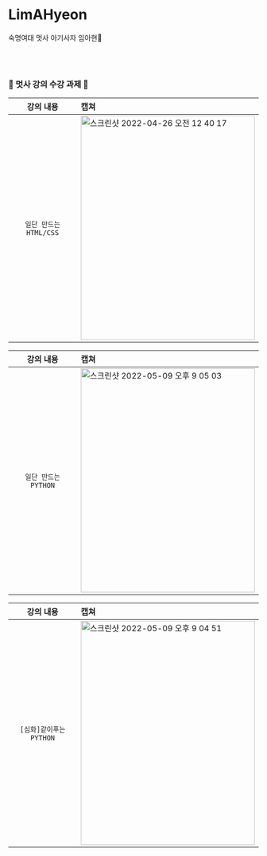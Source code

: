 # LimAHyeon
숙명여대 멋사 아기사자 임아현🦁

<br><br>
### 🦁 멋사 강의 수강 과제 🦁

| 강의 내용 | 캡쳐 | 
|:------:|:------|
|`일단 만드는 HTML/CSS`|<img width="350" height = "450" alt="스크린샷 2022-04-26 오전 12 40 17" src="https://user-images.githubusercontent.com/80513699/165124445-3124d481-202a-4f98-994d-a0f2883c13fe.png"> |

| 강의 내용 | 캡쳐 | 
|:------:|:------|
|`일단 만드는 PYTHON`| <img width="350" height = "450" alt="스크린샷 2022-05-09 오후 9 05 03" src="https://user-images.githubusercontent.com/80513699/167406516-d4152eaf-6bcc-430a-96b9-b4e4c32a86f9.png"> |


| 강의 내용 | 캡쳐 | 
|:------:|:------|
|`[심화]같이푸는 PYTHON`| <img width="350" height = "450" alt="스크린샷 2022-05-09 오후 9 04 51" src="https://user-images.githubusercontent.com/80513699/167406525-bf89bbf6-c8b0-4f4c-b38d-289f07552fdd.png"> |
